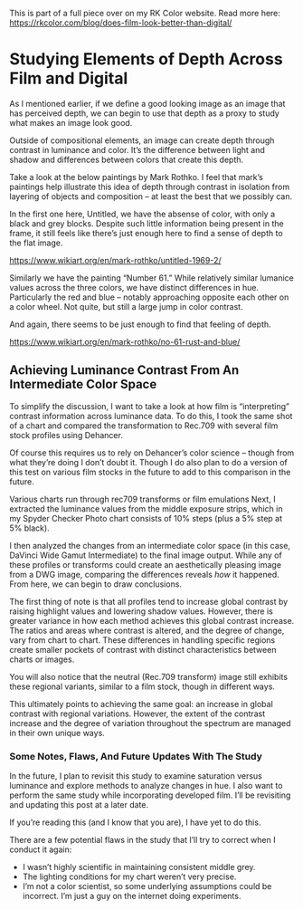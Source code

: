 This is part of a full piece over on my RK Color website. Read more here: https://rkcolor.com/blog/does-film-look-better-than-digital/ 

# Studying Elements of Depth Across Film and Digital
As I mentioned earlier, if we define a good looking image as an image that has perceived depth, we can begin to use that depth as a proxy to study what makes an image look good.

Outside of compositional elements, an image can create depth through contrast in luminance and color. It’s the difference between light and shadow and differences between colors that create this depth.

Take a look at the below paintings by Mark Rothko. I feel that mark’s paintings help illustrate this idea of depth through contrast in isolation from layering of objects and composition – at least the best that we possibly can.

In the first one here, Untitled, we have the absense of color, with only a black and grey blocks. Despite such little information being present in the frame, it still feels like there’s just enough here to find a sense of depth to the flat image.

https://www.wikiart.org/en/mark-rothko/untitled-1969-2/

Similarly we have the painting “Number 61.” While relatively similar lumanice values across the three colors, we have distinct differences in hue. Particularly the red and blue – notably approaching opposite each other on a color wheel. Not quite, but still a large jump in color contrast.

And again, there seems to be just enough to find that feeling of depth.

https://www.wikiart.org/en/mark-rothko/no-61-rust-and-blue/

## Achieving Luminance Contrast From An Intermediate Color Space

To simplify the discussion, I want to take a look at how film is “interpreting” contrast information across luminance data. To do this, I took the same shot of a chart and compared the transformation to Rec.709 with several film stock profiles using Dehancer.

Of course this requires us to rely on Dehancer’s color science – though from what they’re doing I don’t doubt it. Though I do also plan to do a version of this test on various film stocks in the future to add to this comparison in the future.

Various charts run through rec709 transforms or film emulations
Next, I extracted the luminance values from the middle exposure strips, which in my Spyder Checker Photo chart consists of 10% steps (plus a 5% step at 5% black).

I then analyzed the changes from an intermediate color space (in this case, DaVinci Wide Gamut Intermediate) to the final image output. While any of these profiles or transforms could create an aesthetically pleasing image from a DWG image, comparing the differences reveals _how_ it happened. From here, we can begin to draw conclusions.

The first thing of note is that all profiles tend to increase global contrast by raising highlight values and lowering shadow values. However, there is greater variance in how each method achieves this global contrast increase. The ratios and areas where contrast is altered, and the degree of change, vary from chart to chart. These differences in handling specific regions create smaller pockets of contrast with distinct characteristics between charts or images.

You will also notice that the neutral (Rec.709 transform) image still exhibits these regional variants, similar to a film stock, though in different ways.

This ultimately points to achieving the same goal: an increase in global contrast with regional variations. However, the extent of the contrast increase and the degree of variation throughout the spectrum are managed in their own unique ways.

### Some Notes, Flaws, And Future Updates With The Study
In the future, I plan to revisit this study to examine saturation versus luminance and explore methods to analyze changes in hue. I also want to perform the same study while incorporating developed film. I’ll be revisiting and updating this post at a later date.

If you’re reading this (and I know that you are), I have yet to do this.

There are a few potential flaws in the study that I’ll try to correct when I conduct it again:
- I wasn’t highly scientific in maintaining consistent middle grey.
- The lighting conditions for my chart weren’t very precise.
- I’m not a color scientist, so some underlying assumptions could be incorrect. I’m just a guy on the internet doing experiments.
